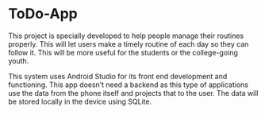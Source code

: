 # ToDo-App

This project is specially developed to help people manage
their routines properly. This will let users make a timely routine of each day so
they can follow it. This will be more useful for the students or the college-going
youth.

This system uses Android Studio for its front end development and functioning.
This app doesn’t need a backend as this type of applications use the data from the
phone itself and projects that to the user. The data will be stored locally in the
device using SQLite.

